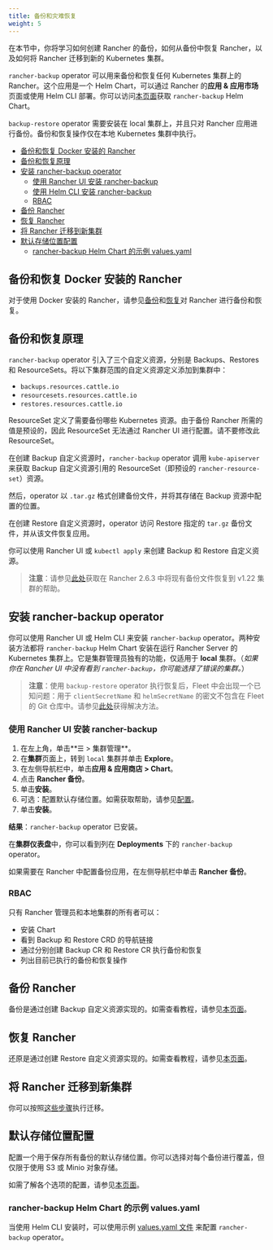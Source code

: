 ```yaml
---
title: 备份和灾难恢复
weight: 5
---
```


在本节中，你将学习如何创建 Rancher 的备份，如何从备份中恢复 Rancher，以及如何将 Rancher 迁移到新的 Kubernetes 集群。

`rancher-backup` operator 可以用来备份和恢复任何 Kubernetes 集群上的 Rancher。这个应用是一个 Helm Chart，可以通过 Rancher 的**应用 & 应用市场**页面或使用 Helm CLI 部署。你可以访问[本页面](https://github.com/rancher/charts/tree/release-v2.6/charts/rancher-backup)获取 `rancher-backup` Helm Chart。

`backup-restore` operator 需要安装在 local 集群上，并且只对 Rancher 应用进行备份。备份和恢复操作仅在本地 Kubernetes 集群中执行。

- [备份和恢复 Docker 安装的 Rancher](#backup-and-restore-for-rancher-installed-with-docker)
- [备份和恢复原理](#how-backups-and-restores-work)
- [安装 rancher-backup operator](#installing-the-rancher-backup-operator)
   - [使用 Rancher UI 安装 rancher-backup](#installing-rancher-backup-with-the-rancher-ui)
   - [使用 Helm CLI 安装 rancher-backup](#installing-rancher-backup-with-the-helm-cli)
   - [RBAC](#rbac)
- [备份 Rancher](#backing-up-rancher)
- [恢复 Rancher](#restoring-rancher)
- [将 Rancher 迁移到新集群](#migrating-rancher-to-a-new-cluster)
- [默认存储位置配置](#default-storage-location-configuration)
   - [rancher-backup Helm Chart 的示例 values.yaml](#example-values-yaml-for-the-rancher-backup-helm-chart)

## 备份和恢复 Docker 安装的 Rancher

对于使用 Docker 安装的 Rancher，请参见[备份](./docker-installs/docker-backups)和[恢复](./docker-installs/docker-restores)对 Rancher 进行备份和恢复。

## 备份和恢复原理

`rancher-backup` operator 引入了三个自定义资源，分别是 Backups、Restores 和 ResourceSets。将以下集群范围的自定义资源定义添加到集群中：

- `backups.resources.cattle.io`
- `resourcesets.resources.cattle.io`
- `restores.resources.cattle.io`

ResourceSet 定义了需要备份哪些 Kubernetes 资源。由于备份 Rancher 所需的值是预设的，因此 ResourceSet 无法通过 Rancher UI 进行配置。请不要修改此 ResourceSet。

在创建 Backup 自定义资源时，`rancher-backup` operator 调用 `kube-apiserver` 来获取 Backup 自定义资源引用的 ResourceSet（即预设的 `rancher-resource-set`）资源。

然后，operator 以 `.tar.gz` 格式创建备份文件，并将其存储在 Backup 资源中配置的位置。

在创建 Restore 自定义资源时，operator 访问 Restore 指定的 `tar.gz` 备份文件，并从该文件恢复应用。

你可以使用 Rancher UI 或 `kubectl apply` 来创建 Backup 和 Restore 自定义资源。

> **注意**：请参见[此处]({{<baseurl>}}/rancher/v2.6/en/backups/migrating-rancher/#2-restore-from-backup-using-a-restore-custom-resource)获取在 Rancher 2.6.3 中将现有备份文件恢复到 v1.22 集群的帮助。

## 安装 rancher-backup operator

你可以使用 Rancher UI 或 Helm CLI 来安装 `rancher-backup` operator。两种安装方法都将 `rancher-backup` Helm Chart 安装在运行 Rancher Server 的 Kubernetes 集群上。它是集群管理员独有的功能，仅适用于 **local** 集群。（*如果你在 Rancher UI 中没有看到 `rancher-backup`，你可能选择了错误的集群。*）

> **注意**：使用 `backup-restore` operator 执行恢复后，Fleet 中会出现一个已知问题：用于 `clientSecretName` 和 `helmSecretName` 的密文不包含在 Fleet 的 Git 仓库中。请参见[此处]({{<baseurl>}}rancher/v2.6/en/deploy-across-clusters/fleet/#troubleshooting)获得解决方法。

### 使用 Rancher UI 安装 rancher-backup

1. 在左上角，单击**☰ > 集群管理**。
1. 在**集群**页面上，转到 `local` 集群并单击 **Explore**。
1. 在左侧导航栏中，单击**应用 & 应用商店 > Chart**。
1. 点击 **Rancher 备份**。
1. 单击**安装**。
1. 可选：配置默认存储位置。如需获取帮助，请参见[配置](./configuration/storage-config)。
1. 单击**安装**。

**结果**：`rancher-backup` operator 已安装。

在**集群仪表盘**中，你可以看到列在 **Deployments** 下的 `rancher-backup` operator。

如果需要在 Rancher 中配置备份应用，在左侧导航栏中单击 **Rancher 备份**。

### RBAC

只有 Rancher 管理员和本地集群的所有者可以：

* 安装 Chart
* 看到 Backup 和 Restore CRD 的导航链接
* 通过分别创建 Backup CR 和 Restore CR 执行备份和恢复
* 列出目前已执行的备份和恢复操作

## 备份 Rancher

备份是通过创建 Backup 自定义资源实现的。如需查看教程，请参见[本页面](./back-up-rancher)。

## 恢复 Rancher

还原是通过创建 Restore 自定义资源实现的。如需查看教程，请参见[本页面](./restoring-rancher)。

## 将 Rancher 迁移到新集群

你可以按照[这些步骤]({{<baseurl>}}/rancher/v2.6/en/backups/migrating-rancher)执行迁移。

## 默认存储位置配置

配置一个用于保存所有备份的默认存储位置。你可以选择对每个备份进行覆盖，但仅限于使用 S3 或 Minio 对象存储。

如需了解各个选项的配置，请参见[本页面](./configuration/storage-config)。

### rancher-backup Helm Chart 的示例 values.yaml

当使用 Helm CLI 安装时，可以使用示例 [values.yaml 文件](./configuration/storage-config/#example-values-yaml-for-the-rancher-backup-helm-chart) 来配置 `rancher-backup` operator。
